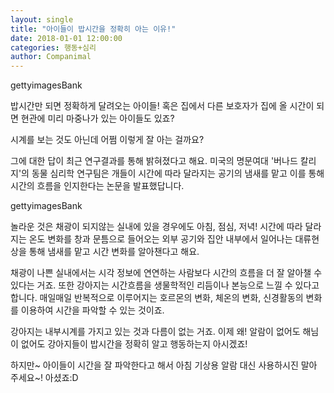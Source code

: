 ```yaml
---
layout: single
title: "아이들이 밥시간을 정확히 아는 이유!"
date: 2018-01-01 12:00:00
categories: 행동+심리
author: Companimal
---
```


gettyimagesBank

밥시간만 되면 정확하게 달려오는 아이들! 혹은 집에서 다른 보호자가 집에 올 시간이 되면 현관에 미리 마중나가 있는 아이들도 있죠?

시계를 보는 것도 아닌데 어쩜 이렇게 잘 아는 걸까요?

그에 대한 답이 최근 연구결과를 통해 밝혀졌다고 해요. 미국의 명문여대 '버나드 칼리지'의 동물 심리학 연구팀은 개들이 시간에 따라 달라지는 공기의 냄새를 맡고 이를 통해 시간의 흐름을 인지한다는 논문을 발표했답니다.

gettyimagesBank

놀라운 것은 채광이 되지않는 실내에 있을 경우에도 아침, 점심, 저녁! 시간에 따라 달라지는 온도 변화를 창과 문틈으로 들어오는 외부 공기와 집안 내부에서 일어나는 대류현상을 통해 냄새를 맡고 시간 변화를 알아챈다고 해요.

채광이 나쁜 실내에서는 시각 정보에 연연하는 사람보다 시간의 흐름을 더 잘 알아챌 수 있다는 거죠. 또한 강아지는 시간흐름을 생물학적인 리듬이나 본능으로 느낄 수 있다고 합니다. 매일매일 반복적으로 이루어지는 호르몬의 변화, 체온의 변화, 신경활동의 변화를 이용하여 시간을 파악할 수 있는 것이죠.

강아지는 내부시계를 가지고 있는 것과 다름이 없는 거죠. 이제 왜! 알람이 없어도 해님이 없어도 강아지들이 밥시간을 정확히 알고 행동하는지 아시겠죠!

하지만~ 아이들이 시간을 잘 파악한다고 해서 아침 기상용 알람 대신 사용하시진 말아 주세요~! 아셨죠:D

